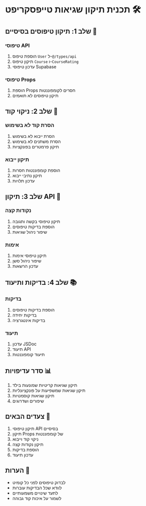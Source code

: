 # תכנית תיקון שגיאות טייפסקריפט 🛠️

## שלב 1: תיקון טיפוסים בסיסיים 📝

### טיפוסי API

1. הוספת טיפוס `User` ל-`@/types/api`
2. תיקון טיפוס `Course` ו-`CourseRating`
3. עדכון טיפוסי Supabase

### טיפוסי Props

1. הוספת Props חסרים לקומפוננטות
2. תיקון טיפוסים לא תואמים

## שלב 2: ניקוי קוד 🧹

### הסרת קוד לא בשימוש

1. הסרת ייבוא לא בשימוש
2. הסרת משתנים לא בשימוש
3. תיקון פרמטרים בפונקציות

### תיקון ייבוא

1. הוספת קומפוננטות חסרות
2. תיקון נתיבי ייבוא
3. עדכון תלויות

## שלב 3: תיקון API 🔧

### נקודות קצה

1. תיקון טיפוסי בקשה ותגובה
2. הוספת בדיקות טיפוסים
3. שיפור ניהול שגיאות

### אימות

1. תיקון טיפוסי אימות
2. שיפור ניהול סשן
3. עדכון הרשאות

## שלב 4: בדיקות ותיעוד 📚

### בדיקות

1. הוספת בדיקות טיפוסים
2. בדיקות יחידה
3. בדיקות אינטגרציה

### תיעוד

1. עדכון JSDoc
2. תיעוד API
3. תיעוד קומפוננטות

## סדר עדיפויות 📊

1. תיקון שגיאות קריטיות שמונעות בילד
2. תיקון שגיאות שמשפיעות על פונקציונליות
3. תיקון שגיאות קוסמטיות
4. שיפורים ושדרוגים

## צעדים הבאים 👣

1. תיקון טיפוסי API בסיסיים
2. תיקון Props של קומפוננטות
3. ניקוי קוד וייבוא
4. תיקון נקודות קצה
5. הוספת בדיקות
6. עדכון תיעוד

## הערות 📝

- לבדוק טיפוסים לפני כל קומיט
- לוודא שכל הבדיקות עוברות
- לתעד שינויים משמעותיים
- לשמור על איכות קוד גבוהה
